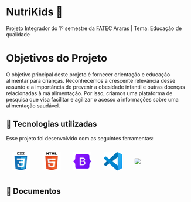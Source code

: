 # NutriKids 🍊
Projeto Integrador do 1º semestre da FATEC Araras | Tema: Educação de qualidade

# Objetivos do Projeto 
O objetivo principal deste projeto é fornecer orientação e educação alimentar para crianças. Reconhecemos a crescente relevância desse assunto e a importância de prevenir a obesidade infantil e outras doenças relacionadas à má alimentação. Por isso, criamos uma plataforma de pesquisa que visa facilitar e agilizar o acesso a informações sobre uma alimentação saudável.


## 🚀 Tecnologias utilizadas

Esse projeto foi desenvolvido com as seguintes ferramentas:

<div><img height="50em" align="center"style="padding:15px;"
src="https://raw.githubusercontent.com/devicons/devicon/1119b9f84c0290e0f0b38982099a2bd027a48bf1/icons/css3/css3-original-wordmark.svg"/>
<img height="50em" align="center" style="padding:15px;" src="https://raw.githubusercontent.com/devicons/devicon/1119b9f84c0290e0f0b38982099a2bd027a48bf1/icons/html5/html5-original-wordmark.svg">
<img height="50em" align="center" style="padding:15px;" src="https://raw.githubusercontent.com/devicons/devicon/1119b9f84c0290e0f0b38982099a2bd027a48bf1/icons/bootstrap/bootstrap-original.svg"/>
<img height="50em" align="center" style="padding:15px;"src="https://raw.githubusercontent.com/devicons/devicon/1119b9f84c0290e0f0b38982099a2bd027a48bf1/icons/vscode/vscode-original.svg"/>
<img height="50em" align="center" style="padding:15px;" 
src="https://www.svgrepo.com/show/312259/github.svg"/>



## 📃 Documentos
